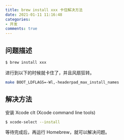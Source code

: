```yaml
---
title: brew install xxx 卡住解决方法
date: 2021-01-11 11:16:48
categories:
- 开发
comments: true
---
```


## 问题描述

```bash
$ brew install xxx
```


进行到以下的时候就卡住了，并且风扇狂转。

```bash
make BOOT_LDFLAGS=-Wl,-headerpad_max_install_names
```

<!-- more -->

## 解决方法

安装 Xcode clt (Xcode command line tools)

```bash
$ xcode-select --install
```


等待完成后，再运行 Homebrew，就可以解决问题。

